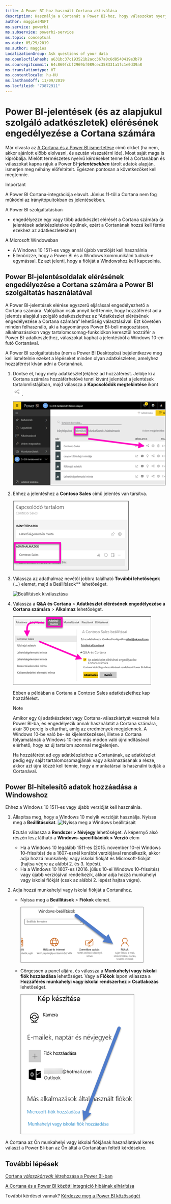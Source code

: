 ```yaml
---
title: A Power BI-hoz használt Cortana aktiválása
description: Használja a Cortanát a Power BI-hoz, hogy válaszokat nyerjen ki az adataiból. Aktiválja a Cortanát az egyes Power BI-adatkészletekhez, majd engedélyezze a Cortana számára az adatkészletei elérését Windows-eszközökről.
author: maggiesMSFT
ms.service: powerbi
ms.subservice: powerbi-service
ms.topic: conceptual
ms.date: 05/29/2019
ms.author: maggies
LocalizationGroup: Ask questions of your data
ms.openlocfilehash: a631bc37c193521b2acc367a0c6d8540419e3b79
ms.sourcegitcommit: 64c860fcbf2969bf089cec358331a1fc1e0d39a8
ms.translationtype: HT
ms.contentlocale: hu-HU
ms.lasthandoff: 11/09/2019
ms.locfileid: "73872911"
---
```

# <a name="enable-cortana-to-access-power-bi-reports-and-their-underlying-datasets"></a>Power BI-jelentések (és az alapjukul szolgáló adatkészletek) elérésének engedélyezése a Cortana számára
Már olvasta az [A Cortana és a Power BI ismertetése](service-cortana-intro.md) című cikket (ha nem, akkor ajánlott előbb elolvasni, és azután visszatérni ide). Most saját maga is kipróbálja.  Mielőtt természetes nyelvű kérdéseket tenne fel a Cortanában és válaszokat kapna rájuk a Power BI-***jelentésekben*** tárolt adatok alapján, ismerjen meg néhány előfeltételt. Egészen pontosan a következőket kell megtennie.

> [!IMPORTANT]
> A Power BI Cortana-integrációja elavult. Június 11-től a Cortana nem fog működni az irányítópultokban és jelentésekben.

A Power BI szolgáltatásban

* engedélyezze egy vagy több adatkészlet elérését a Cortana számára (a jelentések adatkészletekre épülnek, ezért a Cortanának hozzá kell férnie ezekhez az adatkészletekhez)

A Microsoft Windowsban

* A Windows 10 1511-es vagy annál újabb verzióját kell használnia
* Ellenőrizze, hogy a Power BI és a Windows kommunikálni tudnak-e egymással. Ez azt jelenti, hogy a fiókját a Windowshoz kell kapcsolnia.

## <a name="use-power-bi-service-to-enable-cortana-to-access-report-pages-in-power-bi"></a>Power BI-jelentésoldalak elérésének engedélyezése a Cortana számára a Power BI szolgáltatás használatával
A Power BI-jelentések elérése egyszerű eljárással engedélyezhető a Cortana számára.  Valójában csak annyit kell tennie, hogy hozzáférést ad a jelentés alapjául szolgáló adatkészlethez az “Adatkészlet elérésének engedélyezése a Cortana számára” lehetőség választásával. Ezt követően minden felhasználó, aki a hagyományos Power BI-beli megosztáson, alkalmazásokon vagy tartalomcsomag-funkciókon keresztül hozzáfér a Power BI-adatkészlethez, válaszokat kaphat a jelentésből a Windows 10-en futó Cortanával.

A Power BI szolgáltatásba (nem a Power BI Desktopba) bejelentkezve meg kell ismételnie ezeket a lépéseket minden olyan adatkészleten, amelyhez hozzáférést kíván adni a Cortanának.

1. Döntse el, hogy mely adatkészlet(ek)hez ad hozzáférést. Jelölje ki a Cortana számára hozzáférhetővé tenni kívánt jelentést a jelentések tartalomlistájában, majd válassza a **Kapcsolódók megtekintése** ikont ![](media/service-cortana-enable/power-bi-cortana-view-related-icon.png).
   
    ![Kapcsolódó tartalom megtekintése](media/service-cortana-enable/power-bi-view-related.png)
2. Ehhez a jelentéshez a **Contoso Sales** című jelentés van társítva.
   
    ![Contoso Sales adatkészlet](media/service-cortana-enable/power-bi-identify-dataset.png)
3. Válassza az adathalmaz nevétől jobbra található **További lehetőségek** (...) elemet, majd a Beállítások** lehetőséget.  
   
    ![Beállítások kiválasztása](media/service-cortana-enable/power-bi-settings-cortana.png)
4. Válassza a **Q&A és Cortana** > **Adatkészlet elérésének engedélyezése a Cortana számára** > **Alkalmaz** lehetőséget.
   
   ![Cortana hozzáférése az adatkészlethez](media/service-cortana-enable/power-bi-cortana-enable-new.png)
   
   Ebben a példában a Cortana a Contoso Sales adatkészlethez kap hozzáférést.
   
   > [!NOTE]
   > Amikor egy új adatkészletet vagy Cortana-válaszkártyát vesznek fel a Power BI-ba, és engedélyezik annak használatát a Cortana számára, akár 30 percig is eltarthat, amíg az eredmények megjelennek. A Windows 10-be való be- és kijelentkezéssel, illetve a Cortana folyamatának a Windows 10-ben más módon való újraindításával elérhető, hogy az új tartalom azonnal megjelenjen.
   > 
   > Ha hozzáférést ad egy adatkészlethez a Cortanának, az adatkészlet pedig egy saját tartalomcsomagjának vagy alkalmazásának a része, akkor azt újra közzé kell tennie, hogy a munkatársai is használni tudják a Cortanával.
   > 
   > 

## <a name="add-your-power-bi-credentials-to-windows"></a>Power BI-hitelesítő adatok hozzáadása a Windowshoz
Ehhez a Windows 10 1511-es vagy újabb verzióját kell használnia.

1. Állapítsa meg, hogy a Windows 10 melyik verzióját használja. Nyissa meg a **Beállításokat**.
    ![Nyissa meg a Windows beállításait](media/service-cortana-enable/power-bi-cortana-windows.png)

    Ezután válassza a **Rendszer > Névjegy** lehetőséget. A képernyő alsó részén lesz látható a **Windows-specifikációk > Verzió** elem

   * Ha a Windows 10 legalább 1511-es (2015. november 10-ei Windows 10-frissítés) de a 1607-esnél korábbi verziójával rendelkezik, akkor adja hozzá munkahelyi vagy iskolai fiókját és Microsoft-fiókját (hajtsa végre az alábbi 2. és 3. lépést).
   * Ha a Windows 10 1607-es (2016. július 10-ei Windows 10-frissítés) vagy újabb verziójával rendelkezik, akkor adja hozzá munkahelyi vagy iskolai fiókját (csak az alábbi 2. lépést hajtsa végre).
1. Adja hozzá munkahelyi vagy iskolai fiókját a Cortanához.
   
   * Nyissa meg a **Beállítások** > **Fiókok** elemet.
     
       ![Beállítások - Fiókok](media/service-cortana-enable/power-bi-windows-accounts.png)
   * Görgessen a panel aljára, és válassza a **Munkahelyi vagy iskolai fiók hozzáadása** lehetőséget. Vagy a **Fiókok** lapon válassza a **Hozzáférés munkahelyi vagy iskolai rendszerhez > Csatlakozás** lehetőséget.
     
     ![Munkahelyi fiók hozzáadása](media/service-cortana-enable/power-bi-add-work-account2.png)

A Cortana az Ön munkahelyi vagy iskolai fiókjának használatával keres választ a Power BI-ban az Ön által a Cortanában feltett kérdésekre.

## <a name="next-steps"></a>További lépések
[Cortana *válaszkártyák* létrehozása a Power BI-ban](service-cortana-answer-cards.md)

[A Cortana és a Power BI közötti integráció hibáinak elhárítása](service-cortana-troubleshoot.md)

További kérdései vannak? [Kérdezze meg a Power BI közösségét](https://community.powerbi.com/)

